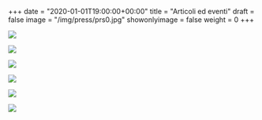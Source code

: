 +++
date = "2020-01-01T19:00:00+00:00"
title = "Articoli ed eventi"
draft = false
image = "/img/press/prs0.jpg"
showonlyimage = false
weight = 0
+++

<!--more-->

![](/img/press/prs1.jpg)

![](/img/press/p2.jpg) 

![](/img/press/prs3.jpg)

![](/img/press/p4.jpg)

![](/img/press/prs4.jpg)

![](/img/press/p3.jpg)
